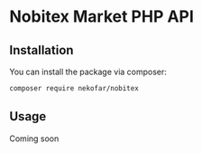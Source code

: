 # Nobitex Market PHP API

## Installation

You can install the package via composer:

```bash
composer require nekofar/nobitex
```

## Usage

Coming soon
